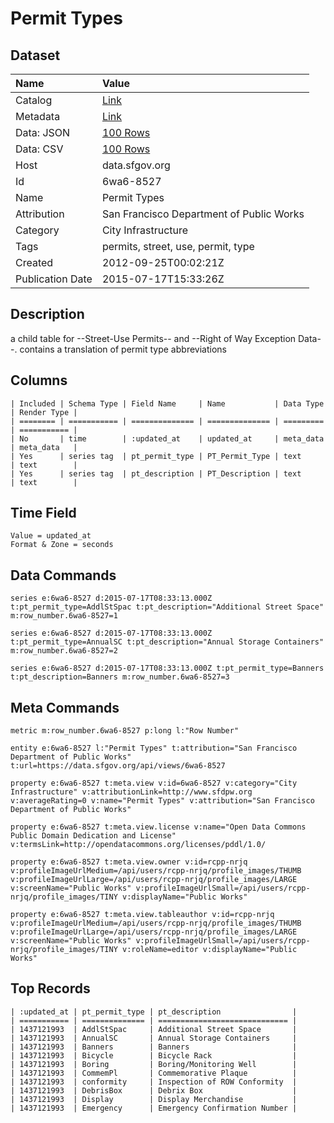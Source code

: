 # Permit Types

## Dataset

| Name | Value |
| :--- | :---- |
| Catalog | [Link](https://catalog.data.gov/dataset/permit-types-86c64) |
| Metadata | [Link](https://data.sfgov.org/api/views/6wa6-8527) |
| Data: JSON | [100 Rows](https://data.sfgov.org/api/views/6wa6-8527/rows.json?max_rows=100) |
| Data: CSV | [100 Rows](https://data.sfgov.org/api/views/6wa6-8527/rows.csv?max_rows=100) |
| Host | data.sfgov.org |
| Id | 6wa6-8527 |
| Name | Permit Types |
| Attribution | San Francisco Department of Public Works |
| Category | City Infrastructure |
| Tags | permits, street, use, permit, type |
| Created | 2012-09-25T00:02:21Z |
| Publication Date | 2015-07-17T15:33:26Z |

## Description

a child table for --Street-Use Permits-- and --Right of Way Exception Data--. contains a translation of permit type abbreviations

## Columns

```ls
| Included | Schema Type | Field Name     | Name           | Data Type | Render Type |
| ======== | =========== | ============== | ============== | ========= | =========== |
| No       | time        | :updated_at    | updated_at     | meta_data | meta_data   |
| Yes      | series tag  | pt_permit_type | PT_Permit_Type | text      | text        |
| Yes      | series tag  | pt_description | PT_Description | text      | text        |
```

## Time Field

```ls
Value = updated_at
Format & Zone = seconds
```

## Data Commands

```ls
series e:6wa6-8527 d:2015-07-17T08:33:13.000Z t:pt_permit_type=AddlStSpac t:pt_description="Additional Street Space" m:row_number.6wa6-8527=1

series e:6wa6-8527 d:2015-07-17T08:33:13.000Z t:pt_permit_type=AnnualSC t:pt_description="Annual Storage Containers" m:row_number.6wa6-8527=2

series e:6wa6-8527 d:2015-07-17T08:33:13.000Z t:pt_permit_type=Banners t:pt_description=Banners m:row_number.6wa6-8527=3
```

## Meta Commands

```ls
metric m:row_number.6wa6-8527 p:long l:"Row Number"

entity e:6wa6-8527 l:"Permit Types" t:attribution="San Francisco Department of Public Works" t:url=https://data.sfgov.org/api/views/6wa6-8527

property e:6wa6-8527 t:meta.view v:id=6wa6-8527 v:category="City Infrastructure" v:attributionLink=http://www.sfdpw.org v:averageRating=0 v:name="Permit Types" v:attribution="San Francisco Department of Public Works"

property e:6wa6-8527 t:meta.view.license v:name="Open Data Commons Public Domain Dedication and License" v:termsLink=http://opendatacommons.org/licenses/pddl/1.0/

property e:6wa6-8527 t:meta.view.owner v:id=rcpp-nrjq v:profileImageUrlMedium=/api/users/rcpp-nrjq/profile_images/THUMB v:profileImageUrlLarge=/api/users/rcpp-nrjq/profile_images/LARGE v:screenName="Public Works" v:profileImageUrlSmall=/api/users/rcpp-nrjq/profile_images/TINY v:displayName="Public Works"

property e:6wa6-8527 t:meta.view.tableauthor v:id=rcpp-nrjq v:profileImageUrlMedium=/api/users/rcpp-nrjq/profile_images/THUMB v:profileImageUrlLarge=/api/users/rcpp-nrjq/profile_images/LARGE v:screenName="Public Works" v:profileImageUrlSmall=/api/users/rcpp-nrjq/profile_images/TINY v:roleName=editor v:displayName="Public Works"
```

## Top Records

```ls
| :updated_at | pt_permit_type | pt_description                | 
| =========== | ============== | ============================= | 
| 1437121993  | AddlStSpac     | Additional Street Space       | 
| 1437121993  | AnnualSC       | Annual Storage Containers     | 
| 1437121993  | Banners        | Banners                       | 
| 1437121993  | Bicycle        | Bicycle Rack                  | 
| 1437121993  | Boring         | Boring/Monitoring Well        | 
| 1437121993  | CommemPl       | Commemorative Plaque          | 
| 1437121993  | conformity     | Inspection of ROW Conformity  | 
| 1437121993  | DebrisBox      | Debrix Box                    | 
| 1437121993  | Display        | Display Merchandise           | 
| 1437121993  | Emergency      | Emergency Confirmation Number | 
```